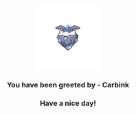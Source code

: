 <p align="center">
            <img src="https://raw.githubusercontent.com/PokeAPI/sprites/master/sprites/pokemon/703.png" width="150" height="150">
          </p>
          <h3 align="center">You have been greeted by - <b>Carbink</b></h3>
          <h3 align="center">Have a nice day!</h3>
        
